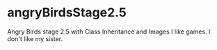 # angryBirdsStage2.5
Angry Birds stage 2.5 with Class Inheritance and Images
I like games. 
I don't like my sister.
